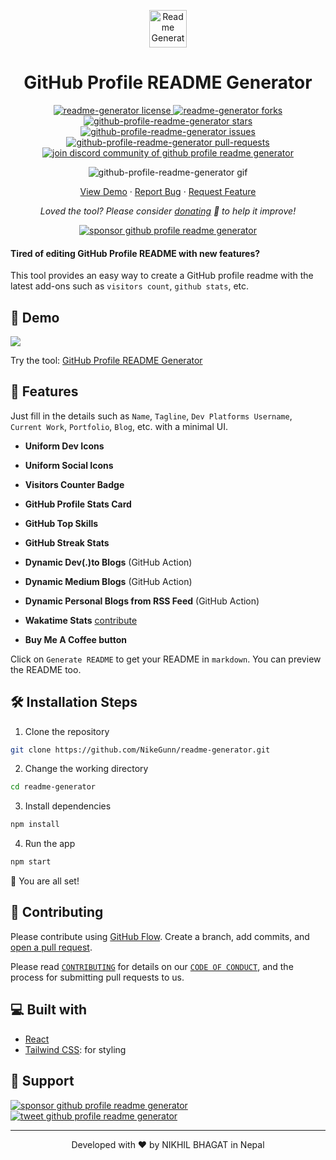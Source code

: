 <p align="center">
  <a href="https://genreadme.netlify.app/">
    <img alt="Readme Generator" src="./src/images/mdg.png" width="60" />
  </a>
</p>
<h1 align="center">
  GitHub Profile README Generator
</h1>

<p align="center">
<a href="https://github.com/NikeGunn/readme-generator/master/LICENSE" target="blank">
<img src="https://img.shields.io/github/license/NikeGunn/readme-generator?style=flat-square" alt="readme-generator license" />
</a>
<a href="https://github.com/NikeGunn/readme-generator/fork" target="blank">
<img src="https://img.shields.io/github/forks/NikeGunn/github-profile-readme-generator?style=flat-square" alt="readme-generator forks"/>
</a>
<a href="https://github.com/NikeGunn/github-profile-readme-generator/stargazers" target="blank">
<img src="https://img.shields.io/github/stars/NikeGunn/github-profile-readme-generator?style=flat-square" alt="github-profile-readme-generator stars"/>
</a>
<a href="https://github.com/NikeGunn/github-profile-readme-generator/issues" target="blank">
<img src="https://img.shields.io/github/issues/NikeGunn/github-profile-readme-generator?style=flat-square" alt="github-profile-readme-generator issues"/>
</a>
<a href="https://github.com/NikeGunn/github-profile-readme-generator/pulls" target="blank">
<img src="https://img.shields.io/github/issues-pr/NikeGunn/github-profile-readme-generator?style=flat-square" alt="github-profile-readme-generator pull-requests"/>
</a>
<a href="https://discord.gg/HHMs7Eg" target="blank">
<img src="https://img.shields.io/discord/735303195105951764?label=Join%20Community&logo=discord&style=flat-square" alt="join discord community of github profile readme generator"/>
</a>
</p>

<p align="center"><img src="./src/images/github-profile-readme-generator.gif" alt="github-profile-readme-generator gif" /></p>

<p align="center">
    <a href="https://genreadme.netlify.app/" target="blank">View Demo</a>
    ·
    <a href="https://genreadme.netlify.app/issues/new/choose">Report Bug</a>
    ·
    <a href="https://genreadme.netlify.app/issues/new/choose">Request Feature</a>
</p>

<p align="center">
<i>Loved the tool? Please consider <a href="https://paypal.me/NikeGUnn/10">donating</a>  💸 to help it improve!</i>
</p>

<p align="center">
<a href="https://www.paypal.me/Nikhil Bhagat"><img src="https://img.shields.io/badge/support-PayPal-blue?logo=PayPal&style=flat-square&label=Donate" alt="sponsor github profile readme generator"/>
</a>
</p>

#### Tired of editing GitHub Profile README with new features?

This tool provides an easy way to create a GitHub profile readme with the latest add-ons such as `visitors count`, `github stats`, etc.

## 🚀 Demo

<a href="https://genreadme.netlify.app/" target="blank">
<img src="https://img.shields.io/website?url=https%3A%2F%2FNikeGunn.github.io%2Fgh-profile-readme-generator&logo=github&style=flat-square" />
</a>

Try the tool: [GitHub Profile README Generator](https://genreadme.netlify.app/)

## 🧐 Features

Just fill in the details such as `Name`, `Tagline`, `Dev Platforms Username`, `Current Work`, `Portfolio`, `Blog`, etc. with a minimal UI.

- **Uniform Dev Icons**

- **Uniform Social Icons**

- **Visitors Counter Badge**

- **GitHub Profile Stats Card**

- **GitHub Top Skills**

- **GitHub Streak Stats**

- **Dynamic Dev(.)to Blogs** (GitHub Action)

- **Dynamic Medium Blogs** (GitHub Action)

- **Dynamic Personal Blogs from RSS Feed** (GitHub Action)

- **Wakatime Stats** [contribute](https://github.com/NikeGunn/readme-generator/issues/115)

- **Buy Me A Coffee button**

Click on `Generate README` to get your README in `markdown`.
You can preview the README too.

## 🛠️ Installation Steps

1. Clone the repository

```bash
git clone https://github.com/NikeGunn/readme-generator.git
```

2. Change the working directory

```bash
cd readme-generator
```

3. Install dependencies

```bash
npm install
```

4. Run the app

```bash
npm start
```

🌟 You are all set!

## 🍰 Contributing

Please contribute using [GitHub Flow](https://guides.github.com/introduction/flow). Create a branch, add commits, and [open a pull request](https://github.com/NikeGunn/readme-generator/compare).

Please read [`CONTRIBUTING`](CONTRIBUTING.md) for details on our [`CODE OF CONDUCT`](CODE_OF_CONDUCT.md), and the process for submitting pull requests to us.

## 💻 Built with

- [React](https://react.dev/)
- [Tailwind CSS](https://tailwindcss.com/): for styling

## 🙏 Support

<p align="left">
<a href="https://www.paypal.me/Nikhil Bhagat/10"><img src="https://ionicabizau.github.io/badges/paypal.svg" alt="sponsor github profile readme generator"/>
</a>
<a href="https://twitter.com/intent/tweet?text=Wow:&url=https%3A%2F%2FNikeGunn.github.io%2Fgithub-profile-readme-generator">
<img src="https://img.shields.io/twitter/url?style=social&url=https%3A%2F%2FNikeGunn.github.io%2Freadme-generator" alt="tweet github profile readme generator"/>
</a>
</p>

<hr>
<p align="center">
Developed with ❤️ by NIKHIL BHAGAT in Nepal
</p>
